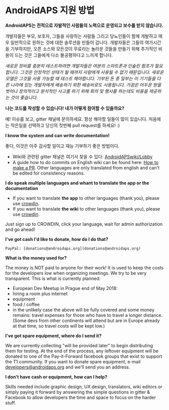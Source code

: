 # AndroidAPS 지원 방법

**AndroidAPS는 전적으로 자발적인 사람들의 노력으로 운영되고 보수를 받지 않습니다.**

개발자들은 부모, 보호자, 그들을 사랑하는 사람들 그리고 당뇨인들이 함께 개발하고 매우 일반적으로 원하는 것에 대한 솔루션을 만들어 갑니다. 개발자들은 그들의 여가시간을 기부하지만, 오픈 소스와 모든것이 무료라는 놀라운 것들을 만들기 위해 추가적인 비용이 드는 것은 그들에게 다소 불공평하다고 느끼게 합니다.

*새로운 장비를 충분히 테스트하려면 개발자들은 여분의 스마트폰과 인슐린 펌프가 필요합니다. 그것은 안정적인 상태가 될 때까지 사람에게 사용될 수 없기 때문입니다. 새로운 모델은 그것을 사용 가능할 때 테스트 해야합니다. 기부된 돈 중 일부는 이 기기들을 다른 나라에 있는 개발자에게 배송하기 위한 배송비로도 사용됩니다. 가끔은 어두운 방을 벗어나 창의적이고 분석적인 사고를 하기 위해 회의 및 행사를 하는데도 비용을 제공하는 것이 좋습니다.*

**나는 코드를 작성할 수 있습니다! 내가 어떻게 참여할 수 있을까요?**

예! 이슈를 보고, gitter 채널에 문의하세요. 항상 해야할 일들이 많이 있습니다. 처음에는 작은일을 선택하고 당신의 첫번째 pull request를 하세요! :)

**I know the system and can write documentation!**

좋다, 이것은 아주 감사할 일이고 재능 기부하기 좋은 방법이다.

* Wiki와 관련된 gitter 채널은 여기서 찾을 수 있다: [AndroidAPSwiki/Lobby](https://gitter.im/AndroidAPSwiki/Lobby) 
* A guide how to do commits on English wiki can be found here: [How to make a PR](../make-a-PR.md). Other languages are only translated from english and can't be edited for consistency reasons.

**I do speak multiple languages and whant to translate the app or the documentation**

* If you want to translate **the app** to other languages (thank you), please use [crowdin](https://translations.androidaps.org).
* If you want to translate **the wiki** to other languages (thank you), please use [crowdin](https://wikitranslations.androidaps.org). 

Just sign up to CROWDIN, click your language, wait for admin authorization and go ahead!

**I've got cash I'd like to donate, how do I do that?**

    PayPal: [donations@androidaps.org](donations@androidaps.org)  
    

**What is the money used for?**

The money is NOT paid to anyone for their work! It is used to keep the costs for the developers low when organizing meetings. We try to be very transparent. This is what is currently planned:

* European Dev Meetup in Prague end of May 2018:
* hiring a room plus internet
* equipment
* food / coffee
* in the unlikely case the above will be fully covered and some money remains: travel expenses for those who have to travel a longer distance. (Some devs from other continents will attend but are in Europe already at that time, so travel costs will be kept low.)

**I've got spare equipment, where do I send it?**

We are currently collecting "will be provided later" to begin distributing them for testing. At the end of the process, any leftover equipment will be donated to one of the Pay-it-Forward facebook groups that exist to support the T1 community. If you want to donate spare equipment, e-mail developers@androidaps.org and we'll send you an address.

**I don't have cash or equipment, how can I help?**

Skills needed include graphic design, UX design, translators, wiki editors or simply paying it forward by answering the simple questions in gitter & Facebook to allow developers the time and space to focus on the harder stuff.